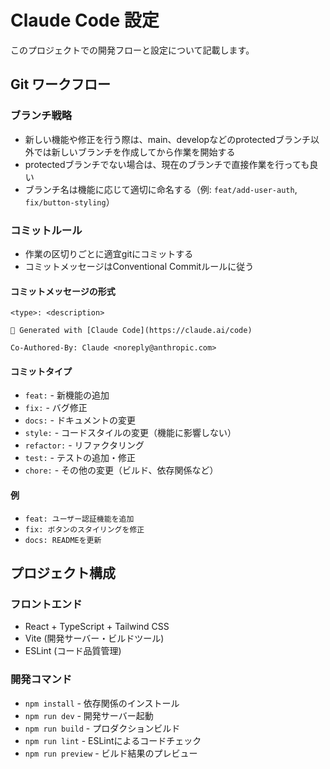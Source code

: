 # Claude Code 設定

このプロジェクトでの開発フローと設定について記載します。

## Git ワークフロー

### ブランチ戦略
- 新しい機能や修正を行う際は、main、developなどのprotectedブランチ以外では新しいブランチを作成してから作業を開始する
- protectedブランチでない場合は、現在のブランチで直接作業を行っても良い
- ブランチ名は機能に応じて適切に命名する（例: `feat/add-user-auth`, `fix/button-styling`）

### コミットルール
- 作業の区切りごとに適宜gitにコミットする
- コミットメッセージはConventional Commitルールに従う

#### コミットメッセージの形式
```
<type>: <description>

🤖 Generated with [Claude Code](https://claude.ai/code)

Co-Authored-By: Claude <noreply@anthropic.com>
```

#### コミットタイプ
- `feat:` - 新機能の追加
- `fix:` - バグ修正
- `docs:` - ドキュメントの変更
- `style:` - コードスタイルの変更（機能に影響しない）
- `refactor:` - リファクタリング
- `test:` - テストの追加・修正
- `chore:` - その他の変更（ビルド、依存関係など）

#### 例
- `feat: ユーザー認証機能を追加`
- `fix: ボタンのスタイリングを修正`
- `docs: READMEを更新`

## プロジェクト構成

### フロントエンド
- React + TypeScript + Tailwind CSS
- Vite (開発サーバー・ビルドツール)
- ESLint (コード品質管理)

### 開発コマンド
- `npm install` - 依存関係のインストール
- `npm run dev` - 開発サーバー起動
- `npm run build` - プロダクションビルド
- `npm run lint` - ESLintによるコードチェック
- `npm run preview` - ビルド結果のプレビュー